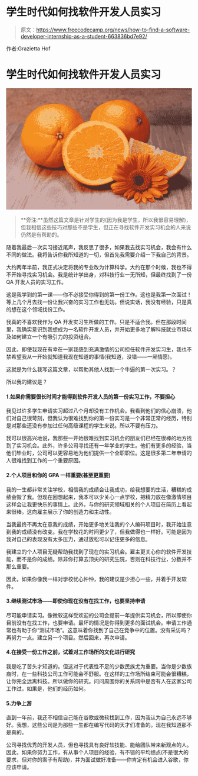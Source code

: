 # 学生时代如何找软件开发人员实习

> 原文：<https://www.freecodecamp.org/news/how-to-find-a-software-developer-internship-as-a-student-663836bd7e92/>

作者:Grazietta Hof

# 学生时代如何找软件开发人员实习

![mnMNAS7GhCGpWYSN7HMgvQa2XZSsGgydfPHS](img/8fb6596223694c82033d2f9b4387896b.png)

> **旁注:**虽然这篇文章是针对学生的(因为我是学生，所以我很容易理解)，但我相信这些技巧对那些不是学生，但正在寻找软件开发实习机会的人来说仍然是有帮助的。

随着我最后一次实习接近尾声，我反思了很多，如果我去找实习机会，我会有什么不同的做法。我将告诉你我所知道的一切，但首先我需要介绍一下我自己的背景。

大约两年半前，我正式决定将我的专业改为计算科学。大约在那个时候，我也不得不开始寻找实习机会。我是统计学出身，对科技行业一无所知，但最终找到了一份 QA 开发人员的实习工作。

这是我学到的第一课——你不必接受你得到的第一份工作。这也是我第一次面试！等上几个月去找一份让我兴奋的实习工作也无妨。但说实话，我没有经验，只是真的想在这个领域找份工作。

我真的不喜欢我作为 QA 开发实习生所做的工作。只是不适合我。但在那段时间里，我确实意识到我想成为一名软件开发人员，并开始更多地了解科技就业市场以及如何建立一个有吸引力的投资组合。

因此，即使我现在有幸在一家我感到充满激情的公司担任软件开发实习生，我也不禁希望我从一开始就知道我现在知道的事情(我知道，没错——一厢情愿)。

这就是为什么我写这篇文章，以帮助其他人找到一个牛逼的第一次实习。？

所以我的建议是？

#### 1.如果你需要很长时间才能得到软件开发人员的第一份实习工作，不要担心

我见过许多学生申请实习超过八个月却没有工作机会。我看到他们的信心崩溃，他们对自己很苛刻，但我认为很难找到你的第一份实习是一个非常正常的经历，特别是对那些还没有参加过任何高级课程的学生来说。所以不要有压力。

我可以很高兴地说，我那些一开始很难找到实习机会的朋友们已经在很棒的地方找到了实习机会。此外，许多公司寻找还有一年学业的学生。他们有更多的经验，当他们毕业时，公司可以更容易地为他们提供一个全职职位。这是很多第二年申请的人很难找到工作的一个重要原因。

#### 2.个人项目和你的 GPA 一样重要(甚至更重要)

我的一生都非常关注学校，相信我的成绩会让我成功，给我想要的生活，糟糕的成绩会毁了我。但现在回想起来，我本可以少关心一点学校，把精力放在像激情项目这样会让我更快乐的事情上。此外，与你的研究领域相关的个人项目在简历上看起来很棒。这向雇主展示了你的创造力和主动性。

当我最终不再太在意我的成绩，开始更多地关注我的个人编码项目时，我开始注意到我的成绩没有改变。我在学校花的时间更少了，但我做得也一样好。可能是因为我对自己的表现没有太多压力，通过放松可以记住更多的信息。

我建立的个人项目无疑帮助我找到了现在的实习机会。雇主更关心你的软件开发技能，而不是你的成绩。除非你打算去顶尖的研究生院，否则在科技行业，分数并不那么重要。

因此，如果你像我一样对学校忧心忡忡，我的建议是少担心一些，并着手开发软件。

#### 3.继续测试市场——即使你现在没有在找工作，也要坚持申请

尽可能申请实习。像微软这样受欢迎的公司会提前一年提供实习机会，所以即使你目前没有在找工作，也要申请。最坏的情况是你得到更多的面试机会。申请工作通常也有助于你“测试市场”。这意味着你找到了自己在竞争中的位置。没有采访吗？再努力一点。建立另一个项目。然后回来，再次申请。

#### 4.在接受一份工作之前，试着对工作场所的文化进行研究

我是吃了苦头才知道的。但这对于代表性不足的少数民族尤为重要。当你是少数族裔时，在一些科技公司工作可能会不舒服。在这样的工作场所结束可能会很糟糕，让你完全远离科技。所以做你的研究。问问周围你的关系网中是否有人在这家公司工作过，如果是，他们的经历如何。

#### 5.力争上游

直到一年前，我还不相信自己能在谷歌或微软找到工作，因为我认为自己永远不够好。我想，这些公司是为那些一生都在编写代码的天才们准备的。现在我知道那不是真的。

公司寻找优秀的开发人员，但也寻找具有良好软技能、能给团队带来新观点的人。因此，如果你努力工作，有从事个人项目的经验，有不错的平均绩点(不是很大的要求，但对你的案子有帮助)，并为面试做好准备——你肯定有机会进入谷歌，你应该申请。